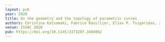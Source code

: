 ```yaml
---
layout: pub
year: 2020
title: On the geometry and the topology of parametric curves
authors: Christina Katsamaki, Fabrice Rouillier, Elias P. Tsigaridas, Zafeirakis Zafeirakopoulos
venue: ISSAC 2020
pub: https://doi.org/10.1145/3373207.3404062
---
```

